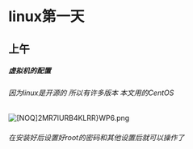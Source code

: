 # linux第一天
## 上午
##### 虚拟机的配置
###### 因为linux是开源的 所以有许多版本 本文用的CentOS
![[NOQ]2MR7IURB4KLRR}WP6.png](https://upload-images.jianshu.io/upload_images/14477271-326f4315a259f914.png?imageMogr2/auto-orient/strip%7CimageView2/2/w/1240)

###### 在安装好后设置好root的密码和其他设置后就可以操作了
